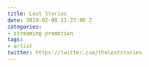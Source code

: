 ```yaml
---
title: Lost Stories
date: 2019-02-08 11:23:00 Z
categories:
- streaming-promotion
tags:
- artist
twitter: https://twitter.com/theloststories
---
```


